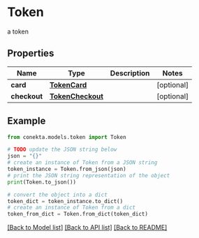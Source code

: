 # Token

a token

## Properties

Name | Type | Description | Notes
------------ | ------------- | ------------- | -------------
**card** | [**TokenCard**](TokenCard.md) |  | [optional] 
**checkout** | [**TokenCheckout**](TokenCheckout.md) |  | [optional] 

## Example

```python
from conekta.models.token import Token

# TODO update the JSON string below
json = "{}"
# create an instance of Token from a JSON string
token_instance = Token.from_json(json)
# print the JSON string representation of the object
print(Token.to_json())

# convert the object into a dict
token_dict = token_instance.to_dict()
# create an instance of Token from a dict
token_from_dict = Token.from_dict(token_dict)
```
[[Back to Model list]](../README.md#documentation-for-models) [[Back to API list]](../README.md#documentation-for-api-endpoints) [[Back to README]](../README.md)


